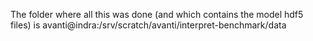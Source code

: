 The folder where all this was done (and which contains the model hdf5 files) is avanti@indra:/srv/scratch/avanti/interpret-benchmark/data
